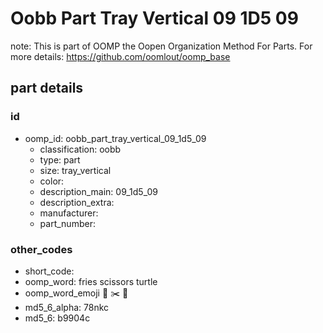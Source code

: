 # Oobb Part Tray Vertical 09 1D5 09  

note: This is part of OOMP the Oopen Organization Method For Parts. For more details: https://github.com/oomlout/oomp_base

##  part details





### id
* oomp_id: oobb_part_tray_vertical_09_1d5_09
  * classification: oobb
  * type: part
  * size: tray_vertical
  * color: 
  * description_main: 09_1d5_09
  * description_extra: 
  * manufacturer: 
  * part_number: 

### other_codes
* short_code: 
* oomp_word: fries scissors turtle
* oomp_word_emoji :fries: :scissors: :turtle:
* md5_6_alpha: 78nkc
* md5_6: b9904c